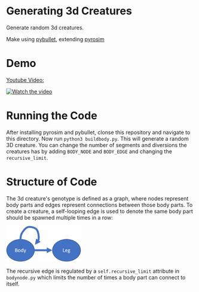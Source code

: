# Generating 3d Creatures

Generate random 3d creatures.

Make using [pybullet](https://pybullet.org/wordpress/index.php/forum-2/), extending [pyrosim](https://github.com/jbongard/pyrosim)

# Demo

[Youtube Video:](https://youtu.be/9jaJ_KYywTY)

[![Watch the video](https://img.youtube.com/vi/9jaJ_KYywTY/hqdefault.jpg)](https://youtu.be/9jaJ_KYywTY)

# Running the Code

After installing pyrosim and pybullet, clonse this repository and navigate to this directory. Now run `python3 buildbody.py`. This will generate a random 3D creature. You can change the number of segments and diversions the creatures has by adding `BODY_NODE` and `BODY_EDGE` and changing the `recursive_limit`.

# Structure of Code

The 3d creature's genotype is defined as a graph, where nodes represent body parts and edges represent connections between those body parts. To create a creature, a self-looping edge is used to denote the same body part should be spawned multiple times in a row:

<img src="images/Picture1.png" width="200">

The recursive edge is regulated by a `self.recursive_limit` attribute in `bodynode.py` which limits the number of times a body part can connect to itself.
